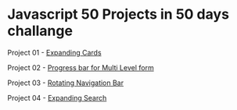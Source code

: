 # Javascript 50 Projects in 50 days challange 

Project 01 - [Expanding Cards](https://atom1k-ex.github.io/50Projects-Javascript/expanding-cards/)

Project 02 - [Progress bar for Multi Level form ](https://atom1k-ex.github.io/50Projects-Javascript/multilevel_form/)

Project 03 - [Rotating Navigation Bar ](https://atom1k-ex.github.io/50Projects-Javascript/rotatenav/)

Project 04 - [Expanding Search ](https://atom1k-ex.github.io/50Projects-Javascript/expandingsearch/)

